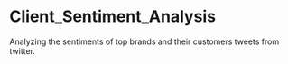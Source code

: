 # Client_Sentiment_Analysis
Analyzing the sentiments of top brands and their customers tweets from twitter.
